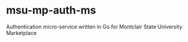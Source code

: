 # msu-mp-auth-ms
Authentication micro-service written in Go for Montclair State University Marketplace
